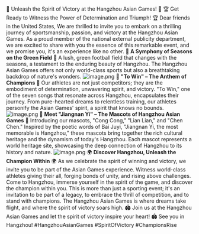 🌟 Unleash the Spirit of Victory at the Hangzhou Asian Games! 🌟
🏆 Get Ready to Witness the Power of Determination and Triumph! 🏆
Dear friends in the United States,
We are thrilled to invite you to embark on a thrilling journey of sportsmanship, passion, and victory at the Hangzhou Asian Games. As a proud member of the national external publicity department, we are excited to share with you the essence of this remarkable event, and we promise you, it's an experience like no other.
🌿 **A Symphony of Seasons on the Green Field** 🌿  A lush, green football field that changes with the seasons, a testament to the enduring beauty of Hangzhou. The Hangzhou Asian Games offers not only world-class sports but also a breathtaking backdrop of nature's wonders.
![image.png](https://cdn.nlark.com/yuque/0/2023/png/38665016/1695131090629-ce3e4b12-ccf2-48e8-9cdb-aad263b35d68.png#averageHue=%23335953&clientId=u84fdcefc-f91b-4&from=paste&height=266&id=u7aa16578&originHeight=671&originWidth=1007&originalType=url&ratio=1.25&rotation=0&showTitle=false&size=1276884&status=done&style=none&taskId=u4c34560d-6eef-4d0d-a899-80b1a375dc4&title=&width=399)
🥇 **"To Win" – The Anthem of Champions** 🥇 Our athletes are not just competitors; they are the embodiment of determination, unwavering spirit, and victory. "To Win," one of the seven songs that resonate across Hangzhou, encapsulates their journey. From pure-hearted dreams to relentless training, our athletes personify the Asian Games' spirit, a spirit that knows no bounds.
![image.png](https://cdn.nlark.com/yuque/0/2023/png/38665016/1695131165715-4d57833b-a3c7-4d1d-b6e6-54b23800e4c9.png#averageHue=%23784d06&clientId=u84fdcefc-f91b-4&from=paste&height=297&id=u5fa79b48&originHeight=501&originWidth=639&originalType=binary&ratio=1.25&rotation=0&showTitle=false&size=245052&status=done&style=none&taskId=uaee84562-1830-4032-886a-3d833a873a8&title=&width=379.20001220703125)
🐼 **Meet "Jiangnan Yi" – The Mascots of Hangzhou Asian Games** 🐼 Introducing our mascots, "Cong Cong," "Lian Lian," and "Chen Chen." Inspired by the poetic words of Bai Juyi, "Jiangnan Yi, the most memorable is Hangzhou," these mascots bring together the rich cultural heritage and the dynamism of today's Hangzhou. Each mascot represents a world heritage site, showcasing the deep connection of Hangzhou to its history and nature.
![image.png](https://cdn.nlark.com/yuque/0/2023/png/38665016/1695131436072-999c819e-728a-46f4-9cd8-c28eb4127223.png#averageHue=%231a2760&clientId=u84fdcefc-f91b-4&from=paste&height=522&id=u897842d0&originHeight=652&originWidth=1400&originalType=binary&ratio=1.25&rotation=0&showTitle=false&size=777510&status=done&style=none&taskId=u9bded03c-7735-465c-8a8f-8e5c82d500b&title=&width=1120)
🌍 **Discover Hangzhou, Unleash the Champion Within** 🌍 As we celebrate the spirit of winning and victory, we invite you to be part of the Asian Games experience. Witness world-class athletes giving their all, forging bonds of unity, and rising above challenges. Come to Hangzhou, immerse yourself in the spirit of the game, and discover the champion within you.
This is more than just a sporting event; it's an invitation to be part of a legacy, to embrace the thrill of competition, and to stand with champions. The Hangzhou Asian Games is where dreams take flight, and where the spirit of victory soars high.
🏟️ Join us at the Hangzhou Asian Games and let the spirit of victory inspire your heart! 🏟️
See you in Hangzhou!
#HangzhouAsianGames #SpiritOfVictory #ChampionsRise
